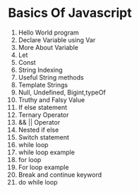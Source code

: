 # Basics Of Javascript

1. Hello World program
2. Declare Variable using Var
3. More About Variable
4. Let
5. Const
6. String Indexing
7. Useful String methods
8. Template Strings
9. Null, Undefined, Bigint,typeOf
10. Truthy and Falsy Value 
11. If else statement
12. Ternary Operator 
13. && || Operator
14. Nested if else
15. Switch statement
16. while loop
18. while loop example
19. for loop
20. For loop example
21. Break and continue keyword
22. do while loop
